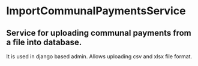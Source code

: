 # ImportCommunalPaymentsService
## Service for uploading communal payments from a file into database.
It is used in django based admin.
Allows uploading csv and xlsx file format.

